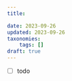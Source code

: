 ```yaml
---
title: 

date: 2023-09-26
updated: 2023-09-26
taxonomies:
    tags: []
draft: true
---
```

- [ ] todo